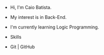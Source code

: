 - Hi, I'm Caio Batista.
- My interest is in Back-End.
- I'm currently learning Logic Programming.

- Skills


- Git | GitHub
  
 



